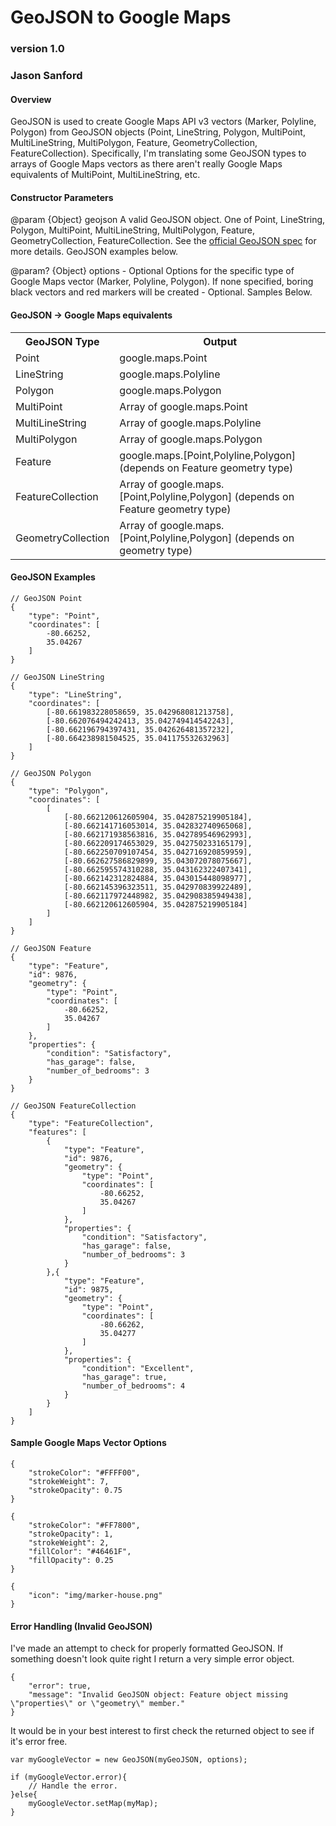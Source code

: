 # GeoJSON to Google Maps
### version 1.0
### Jason Sanford

#### Overview
GeoJSON is used to create Google Maps API v3 vectors (Marker, Polyline, Polygon) from GeoJSON objects (Point, LineString, Polygon, MultiPoint, MultiLineString, MultiPolygon, Feature, GeometryCollection, FeatureCollection). Specifically, I'm translating some GeoJSON types to arrays of Google Maps vectors as there aren't really Google Maps equivalents of MultiPoint, MultiLineString, etc.

#### Constructor Parameters
@param {Object} geojson
A valid GeoJSON object. One of Point, LineString, Polygon, MultiPoint, MultiLineString, MultiPolygon, Feature, GeometryCollection, FeatureCollection. See the [official GeoJSON spec](http://geojson.org) for more details. GeoJSON examples below.
		
@param? {Object} options - Optional
Options for the specific type of Google Maps vector (Marker, Polyline, Polygon). If none specified, boring black vectors and red markers will be created - Optional. Samples Below.

#### GeoJSON -> Google Maps equivalents
<table>
<tr><th>GeoJSON Type</th><th>Output</th></tr>
<tr><td>Point</td><td>google.maps.Point</td></tr>
<tr><td>LineString</td><td>google.maps.Polyline</td></tr>
<tr><td>Polygon</td><td>google.maps.Polygon</td></tr>
<tr><td>MultiPoint</td><td>Array of google.maps.Point</td></tr>
<tr><td>MultiLineString</td><td>Array of google.maps.Polyline</td></tr>
<tr><td>MultiPolygon</td><td>Array of google.maps.Polygon</td></tr>
<tr><td>Feature</td><td>google.maps.[Point,Polyline,Polygon] (depends on Feature geometry type)</td></tr>
<tr><td>FeatureCollection</td><td>Array of google.maps.[Point,Polyline,Polygon] (depends on Feature geometry type)</td></tr>
<tr><td>GeometryCollection</td><td>Array of google.maps.[Point,Polyline,Polygon] (depends on geometry type)</td></tr>
</table>

#### GeoJSON Examples
	// GeoJSON Point
	{
		"type": "Point",
		"coordinates": [
			-80.66252,
			35.04267
		]
	}
	
	// GeoJSON LineString
	{
		"type": "LineString",
		"coordinates": [
			[-80.661983228058659, 35.042968081213758],
			[-80.662076494242413, 35.042749414542243],
			[-80.662196794397431, 35.042626481357232],
			[-80.664238981504525, 35.041175532632963]
		]
	}
	
	// GeoJSON Polygon
	{
		"type": "Polygon",
		"coordinates": [
			[
				[-80.662120612605904, 35.042875219905184],
				[-80.662141716053014, 35.042832740965068],
				[-80.662171938563816, 35.042789546962993],
				[-80.662209174653029, 35.042750233165179],
				[-80.662250709107454, 35.042716920859959],
				[-80.662627586829899, 35.043072078075667],
				[-80.662595574310288, 35.043162322407341],
				[-80.662142312824884, 35.043015448098977],
				[-80.662145396323511, 35.042970839922489],
				[-80.662117972448982, 35.042908385949438],
				[-80.662120612605904, 35.042875219905184]
			]
		]
	}
	
	// GeoJSON Feature
	{
		"type": "Feature",
		"id": 9876,
		"geometry": {
			"type": "Point",
			"coordinates": [
				-80.66252,
				35.04267
			]
		},
		"properties": {
			"condition": "Satisfactory",
			"has_garage": false,
			"number_of_bedrooms": 3
		}
	}
	
	// GeoJSON FeatureCollection
	{
		"type": "FeatureCollection",
		"features": [
			{
				"type": "Feature",
				"id": 9876,
				"geometry": {
					"type": "Point",
					"coordinates": [
						-80.66252,
						35.04267
					]
				},
				"properties": {
					"condition": "Satisfactory",
					"has_garage": false,
					"number_of_bedrooms": 3
				}
			},{
				"type": "Feature",
				"id": 9875,
				"geometry": {
					"type": "Point",
					"coordinates": [
						-80.66262,
						35.04277
					]
				},
				"properties": {
					"condition": "Excellent",
					"has_garage": true,
					"number_of_bedrooms": 4
				}
			}
		]
	}

#### Sample Google Maps Vector Options
	{
		"strokeColor": "#FFFF00",
		"strokeWeight": 7,
		"strokeOpacity": 0.75
	}
	
	{
		"strokeColor": "#FF7800",
		"strokeOpacity": 1,
		"strokeWeight": 2,
		"fillColor": "#46461F",
		"fillOpacity": 0.25
	}
	
	{
		"icon": "img/marker-house.png"
	}

#### Error Handling (Invalid GeoJSON)

I've made an attempt to check for properly formatted GeoJSON. If something doesn't look quite right I return a very simple error object.

	{
		"error": true,
		"message": "Invalid GeoJSON object: Feature object missing \"properties\" or \"geometry\" member."
	}

It would be in your best interest to first check the returned object to see if it's error free.
	
	var myGoogleVector = new GeoJSON(myGeoJSON, options);
	
	if (myGoogleVector.error){
		// Handle the error.
	}else{
		myGoogleVector.setMap(myMap);
	}